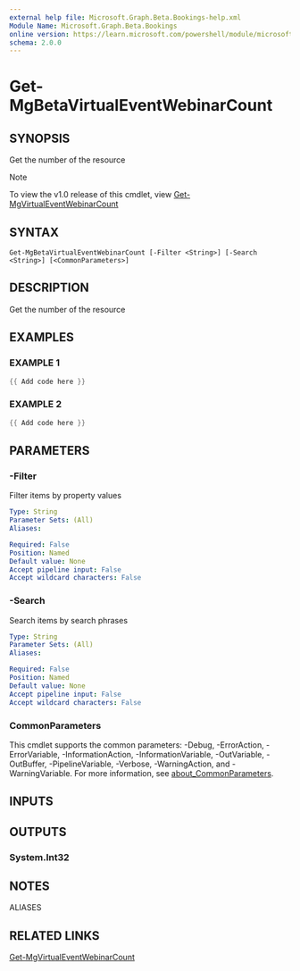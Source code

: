 ```yaml
---
external help file: Microsoft.Graph.Beta.Bookings-help.xml
Module Name: Microsoft.Graph.Beta.Bookings
online version: https://learn.microsoft.com/powershell/module/microsoft.graph.beta.bookings/get-mgbetavirtualeventwebinarcount
schema: 2.0.0
---
```


# Get-MgBetaVirtualEventWebinarCount

## SYNOPSIS
Get the number of the resource

> [!NOTE]
> To view the v1.0 release of this cmdlet, view [Get-MgVirtualEventWebinarCount](/powershell/module/Microsoft.Graph.Bookings/Get-MgVirtualEventWebinarCount?view=graph-powershell-v1.0)

## SYNTAX

```
Get-MgBetaVirtualEventWebinarCount [-Filter <String>] [-Search <String>] [<CommonParameters>]
```

## DESCRIPTION
Get the number of the resource

## EXAMPLES

### EXAMPLE 1
```powershell
{{ Add code here }}
```

### EXAMPLE 2
```powershell
{{ Add code here }}
```

## PARAMETERS

### -Filter
Filter items by property values

```yaml
Type: String
Parameter Sets: (All)
Aliases:

Required: False
Position: Named
Default value: None
Accept pipeline input: False
Accept wildcard characters: False
```

### -Search
Search items by search phrases

```yaml
Type: String
Parameter Sets: (All)
Aliases:

Required: False
Position: Named
Default value: None
Accept pipeline input: False
Accept wildcard characters: False
```

### CommonParameters
This cmdlet supports the common parameters: -Debug, -ErrorAction, -ErrorVariable, -InformationAction, -InformationVariable, -OutVariable, -OutBuffer, -PipelineVariable, -Verbose, -WarningAction, and -WarningVariable. For more information, see [about_CommonParameters](http://go.microsoft.com/fwlink/?LinkID=113216).

## INPUTS

## OUTPUTS

### System.Int32
## NOTES

ALIASES

## RELATED LINKS
[Get-MgVirtualEventWebinarCount](/powershell/module/Microsoft.Graph.Bookings/Get-MgVirtualEventWebinarCount?view=graph-powershell-v1.0)
